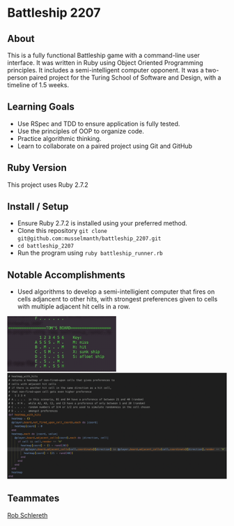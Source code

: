 # Battleship 2207

## About

This is a fully functional Battleship game with a command-line user interface. It was written in Ruby using Object Oriented Programming principles. It includes a semi-intelligent computer opponent. It was a two-person paired project for the Turing School of Software and Design, with a timeline of 1.5 weeks.

## Learning Goals

- Use RSpec and TDD to ensure application is fully tested.
- Use the principles of OOP to organize code.
- Practice algorithmic thinking.
- Learn to collaborate on a paired project using Git and GitHub

## Ruby Version

This project uses Ruby 2.7.2

## Install / Setup

- Ensure Ruby 2.7.2 is installed using your preferred method.
- Clone this repository `git clone git@github.com:musselmanth/battleship_2207.git`
- `cd battleship_2207`
- Run the program using `ruby battleship_runner.rb`

## Notable Accomplishments

- Used algorithms to develop a semi-intelligient computer that fires on cells adjancent to other hits, with strongest preferences given to cells with multiple adjacent hit cells in a row.

<img src="/readme_images/computer-behavior.gif" width="250px">

<img src="/readme_images/heatmap.png" width="650px">

## Teammates

[Rob Schlereth](https://github.com/rschlereth)

